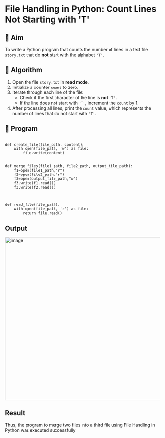 # File Handling in Python: Count Lines Not Starting with 'T'

## 🎯 Aim
To write a Python program that counts the number of lines in a text file `story.txt` that do **not** start with the alphabet `'T'`.

## 🧠 Algorithm
1. Open the file `story.txt` in **read mode**.
2. Initialize a counter `count` to zero.
3. Iterate through each line of the file:
   - Check if the first character of the line is **not** `'T'`.
   - If the line does not start with `'T'`, increment the `count` by 1.
4. After processing all lines, print the `count` value, which represents the number of lines that do not start with `'T'`.

## 🧾 Program
```

def create_file(file_path, content):
    with open(file_path, 'w') as file:
        file.write(content)


def merge_files(file1_path, file2_path, output_file_path):
    f1=open(file1_path,"r")
    f2=open(file2_path,"r")
    f3=open(output_file_path,"w")
    f3.write(f1.read())
    f3.write(f2.read())
    


def read_file(file_path):
    with open(file_path, 'r') as file:
        return file.read()
```

## Output
<img width="1112" height="530" alt="image" src="https://github.com/user-attachments/assets/1b097ac5-d5b7-4e82-94d6-5f56bdef6677" />


## Result
Thus, the program to merge two files into a third file using File Handling in Python was executed successfully
